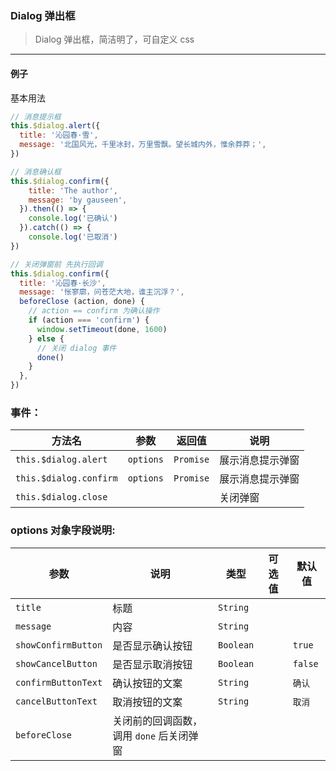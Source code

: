 ### Dialog 弹出框

> Dialog 弹出框，简洁明了，可自定义 css

------

#### 例子

基本用法

```js
// 消息提示框
this.$dialog.alert({
  title: '沁园春·雪',
  message: '北国风光，千里冰封，万里雪飘。望长城内外，惟余莽莽；',
})

// 消息确认框
this.$dialog.confirm({
    title: 'The author',
    message: 'by gauseen',
  }).then(() => {
    console.log('已确认')
  }).catch(() => {
    console.log('已取消')
})

// 关闭弹窗前 先执行回调
this.$dialog.confirm({
  title: '沁园春·长沙',
  message: '怅寥廓，问苍茫大地，谁主沉浮？',
  beforeClose (action, done) {
    // action == confirm 为确认操作
    if (action === 'confirm') {
      window.setTimeout(done, 1600)
    } else {
      // 关闭 dialog 事件
      done()
    }
  },
})
```

### 事件：
| 方法名 | 参数 | 返回值 | 说明 |
|------|-------|---------|-------|
| `this.$dialog.alert` | `options` | `Promise` | 展示消息提示弹窗 |
| `this.$dialog.confirm` | `options` | `Promise` | 展示消息提示弹窗 |
| `this.$dialog.close` | |  | 关闭弹窗 |


### options 对象字段说明:
| 参数 | 说明 | 类型 | 可选值 | 默认值|
|------|-------|---------|-------|--------|
| `title` | 标题 | `String` | | |
| `message` | 内容 | `String` | | |
| `showConfirmButton` | 是否显示确认按钮 | `Boolean` | | `true` |
| `showCancelButton` | 是否显示取消按钮 | `Boolean` | | `false` |
| `confirmButtonText` | 确认按钮的文案 | `String` | | `确认` |
| `cancelButtonText` | 取消按钮的文案 | `String` | | `取消` |
| `beforeClose` | 关闭前的回调函数，调用 `done` 后关闭弹窗 | | | |
